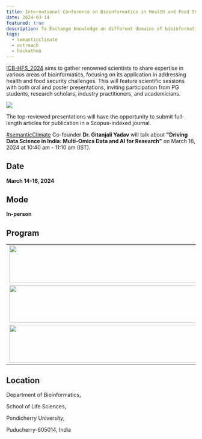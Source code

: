```yaml
---
title: International Conference on Bioinformatics in Health and Food Security (ICB-HFS_2024)  
date: 2024-03-14
featured: true
description: To Exchange knowledge on different domains of bioinformatics.
tags:
  - semanticclimate
  - outreach
  - hackathon
---
```


[ICB-HFS_2024](https://www.pondiuni.edu.in/university_news/revised-international-conference-on-bioinformatics-in-health-and-food-security-icb-hfs_2024/) aims to gather renowned scientists to share expertise in various areas of bioinformatics, focusing on its application in addressing health and food security challenges. This will feature scientific sessions with both oral and poster presentations, inviting participation from PG students, research scholars, industry practitioners, and academicians. 

<img src='{{ "/static/img/icb-hfs_flyer.jpg" | url }}'>

The top-reviewed presentations will have the opportunity to submit full-length articles for publication in a Scopus-indexed journal.

[#semanticClimate](https://semanticclimate.github.io/p/en/) Co-founder **Dr. Gitanjali Yadav** will talk about **"Driving Data Science in India: Multi-Omics Data and AI for Research"** on March 16, 2024 at 10:40 am - 11:10 am (IST).

## Date

**March 14-16, 2024**

## Mode

**In-person**

## Program 

<table>
  <tr>
    <td>
      <img src='{{ "/static/img/icbhfs_schedule1.jpg" | url }}' width="500" height="100">
    </td>
  </tr>
  <tr>
    <td>
      <img src='{{ "/static/img/icbhfs_schedule2.jpg" | url }}' width="500" height="100">
    </td>
  </tr>
  <tr>
    <td>
      <img src='{{ "/static/img/icbhfs_schedule3.jpg" | url }}' width="500" height="100">
    </td>
  </tr>
</table>


## Location

Department of Bioinformatics, 

School of Life Sciences, 

Pondicherry University,

Puducherry-605014, India









